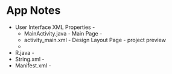 # App Notes

 * User Interface XML Properties -
   * MainActivity.java - Main Page - 
   * activity_main.xml - Design Layout Page - project preview
   * 
 * R.java -
 * String.xml -
 * Manifest.xml -
